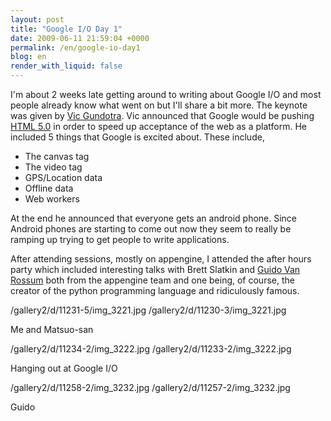 ```yaml
---
layout: post
title: "Google I/O Day 1"
date: 2009-06-11 21:59:04 +0000
permalink: /en/google-io-day1
blog: en
render_with_liquid: false
---
```


I'm about 2 weeks late getting around to writing about Google I/O and
most people already know what went on but I'll share a bit more. The
keynote was given by [Vic
Gundotra](http://www.google.com/search?q=Vic+Gundotra). Vic announced
that Google would be pushing
[HTML 5.0](http://en.wikipedia.org/wiki/HTML_5) in order to speed up
acceptance of the web as a platform. He included 5 things that Google is
excited about. These include,

- The canvas tag
- The video tag
- GPS/Location data
- Offline data
- Web workers

At the end he announced that everyone gets an android phone. Since
Android phones are starting to come out now they seem to really be
ramping up trying to get people to write applications.

After attending sessions, mostly on appengine, I attended the after
hours party which included interesting talks with Brett Slatkin and
[Guido Van Rossum](http://www.python.org/~guido/) both from the
appengine team and one being, of course, the creator of the python
programming language and ridiculously famous.

<div class="lightbox">

/gallery2/d/11231-5/img_3221.jpg /gallery2/d/11230-3/img_3221.jpg

Me and Matsuo-san

</div>

<div class="lightbox">

/gallery2/d/11234-2/img_3222.jpg /gallery2/d/11233-2/img_3222.jpg

Hanging out at Google I/O

</div>

<div class="lightbox">

/gallery2/d/11258-2/img_3232.jpg /gallery2/d/11257-2/img_3232.jpg

Guido

</div>
